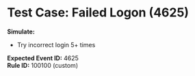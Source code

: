# Test Case: Failed Logon (4625)

**Simulate:**
- Try incorrect login 5+ times

**Expected Event ID:** 4625  
**Rule ID:** 100100 (custom)

<!-- ![Failed login alert](../screenshots/dashboard_failed_login.png) -->
